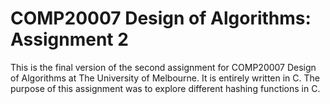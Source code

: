 # COMP20007 Design of Algorithms: Assignment 2

This is the final version of the second assignment for COMP20007 Design of Algorithms at The University of Melbourne. 
It is entirely written in C. The purpose of this assignment was to explore different hashing functions in C.
